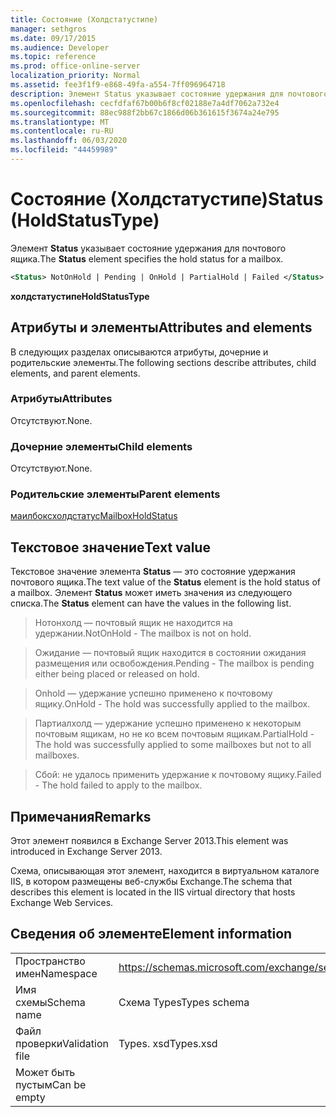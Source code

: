 ```yaml
---
title: Состояние (Холдстатустипе)
manager: sethgros
ms.date: 09/17/2015
ms.audience: Developer
ms.topic: reference
ms.prod: office-online-server
localization_priority: Normal
ms.assetid: fee3f1f9-e868-49fa-a554-7ff096964718
description: Элемент Status указывает состояние удержания для почтового ящика.
ms.openlocfilehash: cecfdfaf67b00b6f8cf02188e7a4df7062a732e4
ms.sourcegitcommit: 88ec988f2bb67c1866d06b361615f3674a24e795
ms.translationtype: MT
ms.contentlocale: ru-RU
ms.lasthandoff: 06/03/2020
ms.locfileid: "44459989"
---
```

# <a name="status-holdstatustype"></a><span data-ttu-id="ad10f-103">Состояние (Холдстатустипе)</span><span class="sxs-lookup"><span data-stu-id="ad10f-103">Status (HoldStatusType)</span></span>

<span data-ttu-id="ad10f-104">Элемент **Status** указывает состояние удержания для почтового ящика.</span><span class="sxs-lookup"><span data-stu-id="ad10f-104">The **Status** element specifies the hold status for a mailbox.</span></span> 
  
```XML
<Status> NotOnHold | Pending | OnHold | PartialHold | Failed </Status>
```

 <span data-ttu-id="ad10f-105">**холдстатустипе**</span><span class="sxs-lookup"><span data-stu-id="ad10f-105">**HoldStatusType**</span></span>
## <a name="attributes-and-elements"></a><span data-ttu-id="ad10f-106">Атрибуты и элементы</span><span class="sxs-lookup"><span data-stu-id="ad10f-106">Attributes and elements</span></span>

<span data-ttu-id="ad10f-107">В следующих разделах описываются атрибуты, дочерние и родительские элементы.</span><span class="sxs-lookup"><span data-stu-id="ad10f-107">The following sections describe attributes, child elements, and parent elements.</span></span>
  
### <a name="attributes"></a><span data-ttu-id="ad10f-108">Атрибуты</span><span class="sxs-lookup"><span data-stu-id="ad10f-108">Attributes</span></span>

<span data-ttu-id="ad10f-109">Отсутствуют.</span><span class="sxs-lookup"><span data-stu-id="ad10f-109">None.</span></span>
  
### <a name="child-elements"></a><span data-ttu-id="ad10f-110">Дочерние элементы</span><span class="sxs-lookup"><span data-stu-id="ad10f-110">Child elements</span></span>

<span data-ttu-id="ad10f-111">Отсутствуют.</span><span class="sxs-lookup"><span data-stu-id="ad10f-111">None.</span></span>
  
### <a name="parent-elements"></a><span data-ttu-id="ad10f-112">Родительские элементы</span><span class="sxs-lookup"><span data-stu-id="ad10f-112">Parent elements</span></span>

[<span data-ttu-id="ad10f-113">маилбоксхолдстатус</span><span class="sxs-lookup"><span data-stu-id="ad10f-113">MailboxHoldStatus</span></span>](mailboxholdstatus.md)
  
## <a name="text-value"></a><span data-ttu-id="ad10f-114">Текстовое значение</span><span class="sxs-lookup"><span data-stu-id="ad10f-114">Text value</span></span>

<span data-ttu-id="ad10f-115">Текстовое значение элемента **Status** — это состояние удержания почтового ящика.</span><span class="sxs-lookup"><span data-stu-id="ad10f-115">The text value of the **Status** element is the hold status of a mailbox.</span></span> <span data-ttu-id="ad10f-116">Элемент **Status** может иметь значения из следующего списка.</span><span class="sxs-lookup"><span data-stu-id="ad10f-116">The **Status** element can have the values in the following list.</span></span> 
  
> <span data-ttu-id="ad10f-117">Нотонхолд — почтовый ящик не находится на удержании.</span><span class="sxs-lookup"><span data-stu-id="ad10f-117">NotOnHold - The mailbox is not on hold.</span></span>
    
> <span data-ttu-id="ad10f-118">Ожидание — почтовый ящик находится в состоянии ожидания размещения или освобождения.</span><span class="sxs-lookup"><span data-stu-id="ad10f-118">Pending - The mailbox is pending either being placed or released on hold.</span></span> 
    
> <span data-ttu-id="ad10f-119">Onhold — удержание успешно применено к почтовому ящику.</span><span class="sxs-lookup"><span data-stu-id="ad10f-119">OnHold - The hold was successfully applied to the mailbox.</span></span> 
    
> <span data-ttu-id="ad10f-120">Партиалхолд — удержание успешно применено к некоторым почтовым ящикам, но не ко всем почтовым ящикам.</span><span class="sxs-lookup"><span data-stu-id="ad10f-120">PartialHold - The hold was successfully applied to some mailboxes but not to all mailboxes.</span></span>
    
> <span data-ttu-id="ad10f-121">Сбой: не удалось применить удержание к почтовому ящику.</span><span class="sxs-lookup"><span data-stu-id="ad10f-121">Failed - The hold failed to apply to the mailbox.</span></span>
    
## <a name="remarks"></a><span data-ttu-id="ad10f-122">Примечания</span><span class="sxs-lookup"><span data-stu-id="ad10f-122">Remarks</span></span>

<span data-ttu-id="ad10f-123">Этот элемент появился в Exchange Server 2013.</span><span class="sxs-lookup"><span data-stu-id="ad10f-123">This element was introduced in Exchange Server 2013.</span></span>
  
<span data-ttu-id="ad10f-124">Схема, описывающая этот элемент, находится в виртуальном каталоге IIS, в котором размещены веб-службы Exchange.</span><span class="sxs-lookup"><span data-stu-id="ad10f-124">The schema that describes this element is located in the IIS virtual directory that hosts Exchange Web Services.</span></span>
  
## <a name="element-information"></a><span data-ttu-id="ad10f-125">Сведения об элементе</span><span class="sxs-lookup"><span data-stu-id="ad10f-125">Element information</span></span>

|||
|:-----|:-----|
|<span data-ttu-id="ad10f-126">Пространство имен</span><span class="sxs-lookup"><span data-stu-id="ad10f-126">Namespace</span></span>  <br/> |https://schemas.microsoft.com/exchange/services/2006/types  <br/> |
|<span data-ttu-id="ad10f-127">Имя схемы</span><span class="sxs-lookup"><span data-stu-id="ad10f-127">Schema name</span></span>  <br/> |<span data-ttu-id="ad10f-128">Схема Types</span><span class="sxs-lookup"><span data-stu-id="ad10f-128">Types schema</span></span>  <br/> |
|<span data-ttu-id="ad10f-129">Файл проверки</span><span class="sxs-lookup"><span data-stu-id="ad10f-129">Validation file</span></span>  <br/> |<span data-ttu-id="ad10f-130">Types. xsd</span><span class="sxs-lookup"><span data-stu-id="ad10f-130">Types.xsd</span></span>  <br/> |
|<span data-ttu-id="ad10f-131">Может быть пустым</span><span class="sxs-lookup"><span data-stu-id="ad10f-131">Can be empty</span></span>  <br/> ||
   

